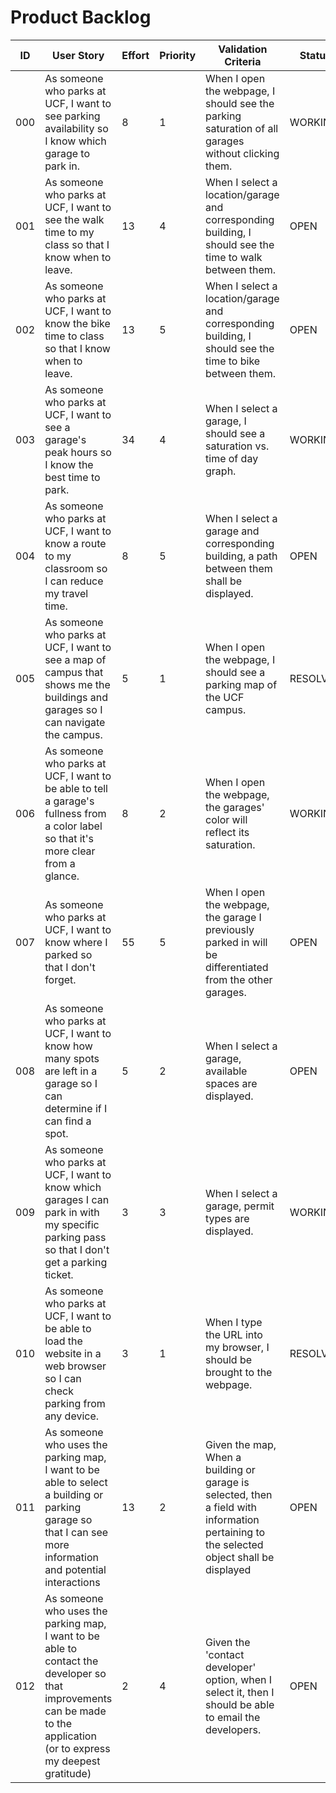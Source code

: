 # Product Backlog

| ID | User Story | Effort | Priority | Validation Criteria | Status |
|----|------------|--------|----------|---------------------|--------|
| 000 | As someone who parks at UCF, I want to see parking availability so I know which garage to park in. | 8 | 1 | When I open the webpage, I should see the parking saturation of all garages without clicking them. | WORKING|
| 001 | As someone who parks at UCF, I want to see the walk time to my class so that I know when to leave. | 13 | 4 | When I select a location/garage and corresponding building, I should see the time to walk between them. | OPEN |
| 002 | As someone who parks at UCF, I want to know the bike time to class so that I know when to leave. | 13 | 5 | When I select a location/garage and corresponding building, I should see the time to bike between them. | OPEN |
| 003 | As someone who parks at UCF, I want to see a garage's peak hours so I know the best time to park. | 34 | 4 | When I select a garage, I should see a saturation vs. time of day graph. | WORKING |
| 004 | As someone who parks at UCF, I want to know a route to my classroom so I can reduce my travel time. | 8 | 5 | When I select a garage and corresponding building, a path between them shall be displayed. | OPEN |
| 005 | As someone who parks at UCF, I want to see a map of campus that shows me the buildings and garages so I can navigate the campus. | 5 | 1 | When I open the webpage, I should see a parking map of the UCF campus. | RESOLVED|
| 006 | As someone who parks at UCF, I want to be able to tell a garage's fullness from a color label so that it's more clear from a glance. | 8 | 2 | When I open the webpage, the garages' color will reflect its saturation. | WORKING|
| 007 | As someone who parks at UCF, I want to know where I parked so that I don't forget. | 55 | 5 | When I open the webpage, the garage I previously parked in will be differentiated from the other garages. | OPEN |
| 008 | As someone who parks at UCF, I want to know how many spots are left in a garage so I can determine if I can find a spot. | 5 | 2 | When I select a garage, available spaces are displayed. | OPEN |
| 009 | As someone who parks at UCF, I want to know which garages I can park in with my specific parking pass so that I don't get a parking ticket. | 3 | 3 | When I select a garage, permit types are displayed. | WORKING|
| 010 | As someone who parks at UCF, I want to be able to load the website in a web browser so I can check parking from any device. | 3 | 1 | When I type the URL into my browser, I should be brought to the webpage. | RESOLVED |
| 011 | As someone who uses the parking map, I want to be able to select a building or parking garage so that I can see more information and potential interactions | 13 | 2 | Given the map, When a building or garage is selected, then a field with information pertaining to the selected object shall be displayed | OPEN |
| 012 | As someone who uses the parking map, I want to be able to contact the developer so that improvements can be made to the application (or to express my deepest gratitude) | 2 | 4 | Given the 'contact developer' option, when I select it, then I should be able to email the developers. | OPEN |
